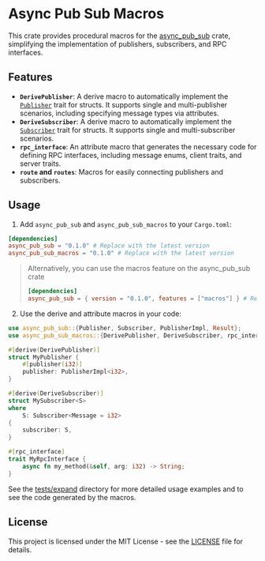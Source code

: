 # Async Pub Sub Macros

This crate provides procedural macros for the [async_pub_sub](../async_pub_sub/README.md) crate, simplifying the implementation of publishers, subscribers, and RPC interfaces.

## Features

*   **`DerivePublisher`**: A derive macro to automatically implement the [`Publisher`](../async_pub_sub/src/publisher/mod.rs) trait for structs. It supports single and multi-publisher scenarios, including specifying message types via attributes.
*   **`DeriveSubscriber`**: A derive macro to automatically implement the [`Subscriber`](../async_pub_sub/src/subscriber/mod.rs) trait for structs. It supports single and multi-subscriber scenarios.
*   **`rpc_interface`**: An attribute macro that generates the necessary code for defining RPC interfaces, including message enums, client traits, and server traits.
*   **`route` and `routes`**: Macros for easily connecting publishers and subscribers.

## Usage

1.  Add `async_pub_sub` and `async_pub_sub_macros` to your `Cargo.toml`:

```toml
[dependencies]
async_pub_sub = "0.1.0" # Replace with the latest version
async_pub_sub_macros = "0.1.0" # Replace with the latest version
```

> Alternatively, you can use the macros feature on the async_pub_sub crate
> ```toml
> [dependencies]
> async_pub_sub = { version = "0.1.0", features = ["macros"] } # Replace with the latest version
> ```


2.  Use the derive and attribute macros in your code:

```rust
use async_pub_sub::{Publisher, Subscriber, PublisherImpl, Result};
use async_pub_sub_macros::{DerivePublisher, DeriveSubscriber, rpc_interface};

#[derive(DerivePublisher)]
struct MyPublisher {
    #[publisher(i32)]
    publisher: PublisherImpl<i32>,
}

#[derive(DeriveSubscriber)]
struct MySubscriber<S> 
where 
    S: Subscriber<Message = i32>
{
    subscriber: S,
}

#[rpc_interface]
trait MyRpcInterface {
    async fn my_method(&self, arg: i32) -> String;
}
```

See the [tests/expand](tests/expand/) directory for more detailed usage examples and to see the code generated by the macros.

## License

This project is licensed under the MIT License - see the [LICENSE](LICENSE) file for details.
